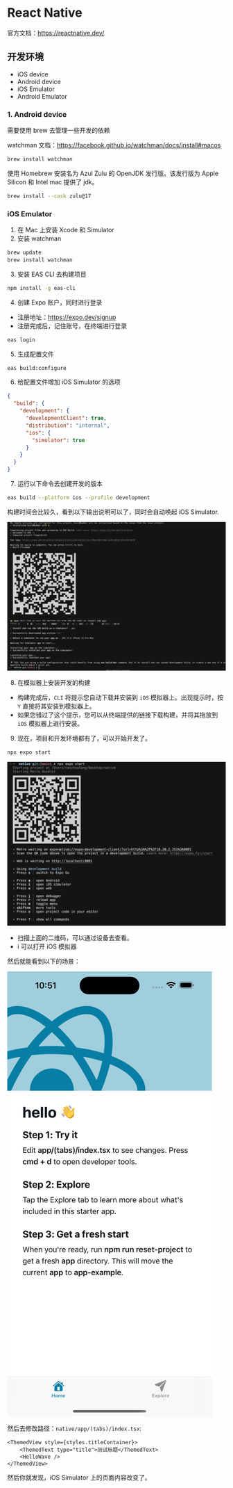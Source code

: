 # React Native

官方文档：https://reactnative.dev/

## 开发环境

- iOS device
- Android device
- iOS Emulator
- Android Emulator

### 1. Android device

需要使用 brew 去管理一些开发的依赖

watchman 文档：https://facebook.github.io/watchman/docs/install#macos

```sh
brew install watchman
```

使用 Homebrew 安装名为 Azul Zulu 的 OpenJDK 发行版。该发行版为 Apple Silicon 和 Intel mac 提供了 jdk。

```sh
brew install --cask zulu@17
```

### iOS Emulator

1. 在 Mac 上安装 Xcode 和 Simulator
2. 安装 watchman

```sh
brew update 
brew install watchman
```

3. 安装 EAS CLI 去构建项目

```sh
npm install -g eas-cli
```

4. 创建 Expo 账户，同时进行登录

- 注册地址：https://expo.dev/signup
- 注册完成后，记住账号，在终端进行登录

```sh
eas login
```

5. 生成配置文件

```sh
eas build:configure
```

6. 给配置文件增加 iOS Simulator 的选项

```json
{
  "build": {
    "development": {
      "developmentClient": true,
      "distribution": "internal",
      "ios": {
        "simulator": true
      }
    }
  }
}
```

7. 运行以下命令去创建开发的版本

```sh
eas build --platform ios --profile development
```

构建时间会比较久，看到以下输出说明可以了，同时会自动唤起 iOS Simulator.

![](./assets/ios-eas-simulator-build.jpeg)

8. 在模拟器上安装开发的构建

- 构建完成后，`CLI` 将提示您自动下载并安装到 `iOS` 模拟器上。出现提示时，按 `Y` 直接将其安装到模拟器上。
- 如果您错过了这个提示，您可以从终端提供的链接下载构建，并将其拖放到 `iOS` 模拟器上进行安装。

9. 现在，项目和开发环境都有了，可以开始开发了。

```sh
npx expo start
```

![](./assets/ios-eas-simulator-development.jpeg)

- 扫描上面的二维码，可以通过设备去查看。
- i 可以打开 iOS 模拟器

然后就能看到以下的场景：

![](./assets/ios-simulator-development-show.png)

然后去修改路径：`native/app/(tabs)/index.tsx`:

```tsx
<ThemedView style={styles.titleContainer}>
    <ThemedText type="title">测试标题</ThemedText>
    <HelloWave />
</ThemedView>
```

然后你就发现，iOS Simulator 上的页面内容改变了。